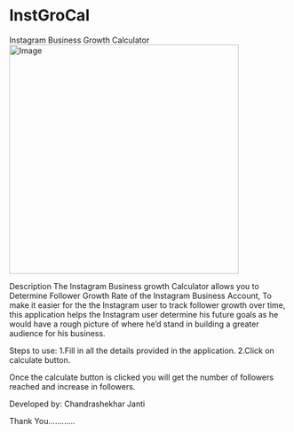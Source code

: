 # InstGroCal
Instagram Business Growth Calculator
<img width="413" alt="Image" src="https://user-images.githubusercontent.com/58761738/121626239-b2478680-ca92-11eb-9f15-1b4b20fe58ca.png">

Description
  The Instagram Business growth Calculator allows you to Determine Follower Growth Rate of the Instagram Business Account, 
To make it easier for the the Instagram user to track follower growth over time, this application helps the Instagram
user determine his future goals as he would have a rough picture of where he’d stand in building a greater audience for his business.

Steps to use:
1.Fill in all the details provided in the application.
2.Click on calculate button.

  Once the calculate button is clicked you will get the number of followers reached and increase in followers.
  
Developed by:
  Chandrashekhar Janti
  
Thank You............

